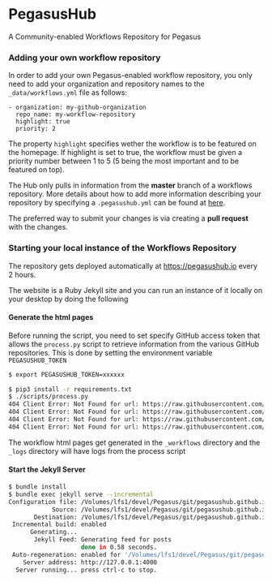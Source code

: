 # PegasusHub

A Community-enabled Workflows Repository for Pegasus

### Adding your own workflow repository

In order to add your own Pegasus-enabled workflow repository,
you only need to add your organization and repository names
to the `_data/workflows.yml` file as follows:

```
- organization: my-github-organization
  repo_name: my-workflow-repository
  highlight: true
  priority: 2
```
The property `highlight` specifies wether the workflow is to
be featured on the homepage. If highlight is set to true, the workflow
must be given a priority number between 1 to 5 (5 being the most
important and to be featured on top).

The Hub only pulls in information from the **master** branch of
a workflows repository. More details about how to add more information
describing your repository by specifying a `.pegasushub.yml` can
be found at [here](contribute.md).

The preferred way to submit your changes is via creating a
**pull request** with the changes.

### Starting your local instance of the Workflows Repository

The repository gets deployed automatically at https://pegasushub.io
every 2 hours.

The website is a Ruby Jekyll site and you can run an instance of it
locally on your desktop by doing the following

#### Generate the html pages

Before running the script, you need to set specify GitHub access token
that allows the `process.py` script to retrieve information from the
various GitHub repositories. This is done by setting the environment
variable `PEGASUSHUB_TOKEN`

```bash
$ export PEGASUSHUB_TOKEN=xxxxxx
```

```bash
$ pip3 install -r requirements.txt
$ ./scripts/process.py
404 Client Error: Not Found for url: https://raw.githubusercontent.com/pegasus-isi/sra-search-pegasus-workflow/master/.pegasushub.yml
404 Client Error: Not Found for url: https://raw.githubusercontent.com/pegasus-isi/freesurfer-osg-workflow/master/.pegasushub.yml
404 Client Error: Not Found for url: https://raw.githubusercontent.com/pegasus-isi/mask-detection-workflow/master/.pegasushub.yml
404 Client Error: Not Found for url: https://raw.githubusercontent.com/pegasus-isi/molecular-transformer-workflow/master/.pegasushub.yml
```
The workflow html pages get generated in the `_workflows` directory
and the `_logs` directory will have logs from the process script

#### Start the Jekyll Server

```bash
$ bundle install
$ bundle exec jekyll serve --incremental
Configuration file: /Volumes/lfs1/devel/Pegasus/git/pegasushub.github.io/_config.yml
            Source: /Volumes/lfs1/devel/Pegasus/git/pegasushub.github.io
       Destination: /Volumes/lfs1/devel/Pegasus/git/pegasushub.github.io/_site
 Incremental build: enabled
      Generating...
       Jekyll Feed: Generating feed for posts
                    done in 0.58 seconds.
 Auto-regeneration: enabled for '/Volumes/lfs1/devel/Pegasus/git/pegasushub.github.io'
    Server address: http://127.0.0.1:4000
  Server running... press ctrl-c to stop.

```
